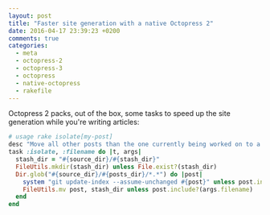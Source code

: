 ```yaml
---
layout: post
title: "Faster site generation with a native Octopress 2"
date: 2016-04-17 23:39:23 +0200
comments: true
categories: 
  - meta
  - octopress-2
  - octopress-3
  - octopress
  - native-octopress
  - rakefile
---
```


Octopress 2 packs, out of the box, some tasks to speed up the site generation while you're writing articles:

```ruby
# usage rake isolate[my-post]
desc "Move all other posts than the one currently being worked on to a temporary stash location (stash) so regenerating the site happens much more quickly."
task :isolate, :filename do |t, args|
  stash_dir = "#{source_dir}/#{stash_dir}"
  FileUtils.mkdir(stash_dir) unless File.exist?(stash_dir)
  Dir.glob("#{source_dir}/#{posts_dir}/*.*") do |post|
    system "git update-index --assume-unchanged #{post}" unless post.include?(args.filename)
    FileUtils.mv post, stash_dir unless post.include?(args.filename)
  end
end
```